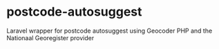 # postcode-autosuggest
Laravel wrapper for postcode autosuggest using Geocoder PHP and the Nationaal Georegister provider
